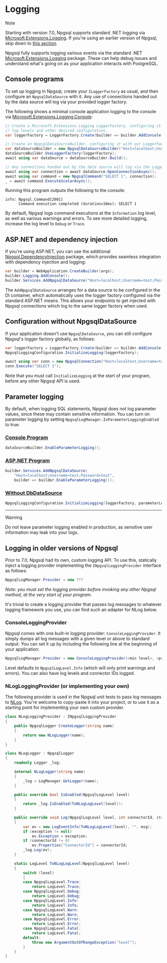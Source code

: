 # Logging

> [!NOTE]
> Starting with version 7.0, Npgsql supports standard .NET logging via [Microsoft.Extensions.Logging](https://learn.microsoft.com/dotnet/core/extensions/logging). If you're using an earlier version of Npgsql, skip down to [this section](#old-logging).

Npgsql fully supports logging various events via the standard .NET [Microsoft.Extensions.Logging](https://learn.microsoft.com/dotnet/core/extensions/logging) package. These can help debug issues and understand what's going on as your application interacts with PostgreSQL.

## Console programs

To set up logging in Npgsql, create your `ILoggerFactory` as usual, and then configure an `NpgsqlDataSource` with it. Any use of connections handed out by the data source will log via your provided logger factory.

The following shows a minimal console application logging to the console via [Microsoft.Extensions.Logging.Console](https://www.nuget.org/packages/Microsoft.Extensions.Logging.Console):

```csharp
// Create a Microsoft.Extensions.Logging LoggerFactory, configuring it with the providers,
// log levels and other desired configuration.
var loggerFactory = LoggerFactory.Create(builder => builder.AddConsole());

// Create an NpgsqlDataSourceBuilder, configuring it with our LoggerFactory
var dataSourceBuilder = new NpgsqlDataSourceBuilder("Host=localhost;Username=test;Password=test");
dataSourceBuilder.UseLoggerFactory(loggerFactory);
await using var dataSource = dataSourceBuilder.Build();

// Any connections handed out by the data source will log via the LoggerFactory:
await using var connection = await dataSource.OpenConnectionAsync();
await using var command = new NpgsqlCommand("SELECT 1", connection);
_ = await command.ExecuteScalarAsync();
```

Running this program outputs the following to the console:

```console
info: Npgsql.Command[2001]
      Command execution completed (duration=16ms): SELECT 1
```

By default, Npgsql logs command executions at the `Information` log level, as well as various warnings and errors. To see more detailed logging, increase the log level to `Debug` or `Trace`.

## ASP.NET and dependency injection

If you're using ASP.NET, you can use the additional [Npgsql.DependencyInjection](https://www.nuget.org/packages/Npgsql.DependencyInjection) package, which provides seamless integration with dependency injection and logging:

```csharp
var builder = WebApplication.CreateBuilder(args);
builder.Logging.AddConsole();
builder.Services.AddNpgsqlDataSource("Host=localhost;Username=test;Password=test");
```

The `AddNpgsqlDataSource` arranges for a data source to be configured in the DI container, which automatically uses the logger factory configured via the standard ASP.NET means. This allows your endpoints to get injected with Npgsql connections which log to the same logger factory when used.

## Configuration without NpgsqlDataSource

If your application doesn't use `NpgsqlDataSource`, you can still configure Npgsql's logger factory globally, as follows:

```csharp
var loggerFactory = LoggerFactory.Create(builder => builder.AddConsole());
NpgsqlLoggingConfiguration.InitializeLogging(loggerFactory);

await using var conn = new NpgsqlConnection("Host=localhost;Username=test;Password=test");
conn.Execute("SELECT 1");
```

Note that you must call `InitializeLogging` at the start of your program, before any other Npgsql API is used.

## Parameter logging

By default, when logging SQL statements, Npgsql does not log parameter values, since these may contain sensitive information. You can turn on parameter logging by setting `NpgsqlLogManager.IsParameterLoggingEnabled` to true.

### [Console Program](#tab/console)

```c#
dataSourceBuilder.EnableParameterLogging();
```

### [ASP.NET Program](#tab/aspnet)

```c#
builder.Services.AddNpgsqlDataSource(
    "Host=localhost;Username=test;Password=test",
    builder => builder.EnableParameterLogging());
```

### [Without DbDataSource](#tab/without-dbdatasource)

```c#
NpgsqlLoggingConfiguration.InitializeLogging(loggerFactory, parameterLoggingEnabled: true);
```

***

> [!WARNING]
> Do not leave parameter logging enabled in production, as sensitive user information may leak into your logs.

## <a name="old-logging" />Logging in older versions of Npgsql

Prior to 7.0, Npgsql had its own, custom logging API. To use this, statically inject a logging provider implementing the `INpgsqlLoggingProvider` interface as follows:

```c#
NpgsqlLogManager.Provider = new ???
```

*Note: you must set the logging provider before invoking any other Npgsql method, at the very start of your program.*

It's trivial to create a logging provider that passes log messages to whatever logging framework you use, you can find such an adapter for NLog below.

### ConsoleLoggingProvider

Npgsql comes with one built-in logging provider: `ConsoleLoggingProvider`. It simply dumps all log messages with a given level or above to standard output.
You can set it up by including the following line at the beginning of your application:

```c#
NpgsqlLogManager.Provider = new ConsoleLoggingProvider(<min level>, <print level?>, <print connector id?>);
```

Level defaults to `NpgsqlLogLevel.Info` (which will only print warnings and errors).
You can also have log levels and connector IDs logged.

### NLogLoggingProvider (or implementing your own)

The following provider is used in the Npgsql unit tests to pass log messages to [NLog](http://nlog-project.org/).
You're welcome to copy-paste it into your project, or to use it as a starting point for implementing your own custom provider.

```c#
class NLogLoggingProvider : INpgsqlLoggingProvider
{
    public NpgsqlLogger CreateLogger(string name)
    {
        return new NLogLogger(name);
    }
}

class NLogLogger : NpgsqlLogger
{
    readonly Logger _log;

    internal NLogLogger(string name)
    {
        _log = LogManager.GetLogger(name);
    }

    public override bool IsEnabled(NpgsqlLogLevel level)
    {
        return _log.IsEnabled(ToNLogLogLevel(level));
    }

    public override void Log(NpgsqlLogLevel level, int connectorId, string msg, Exception exception = null)
    {
        var ev = new LogEventInfo(ToNLogLogLevel(level), "", msg);
        if (exception != null)
            ev.Exception = exception;
        if (connectorId != 0)
            ev.Properties["ConnectorId"] = connectorId;
        _log.Log(ev);
    }

    static LogLevel ToNLogLogLevel(NpgsqlLogLevel level)
    {
        switch (level)
        {
        case NpgsqlLogLevel.Trace:
            return LogLevel.Trace;
        case NpgsqlLogLevel.Debug:
            return LogLevel.Debug;
        case NpgsqlLogLevel.Info:
            return LogLevel.Info;
        case NpgsqlLogLevel.Warn:
            return LogLevel.Warn;
        case NpgsqlLogLevel.Error:
            return LogLevel.Error;
        case NpgsqlLogLevel.Fatal:
            return LogLevel.Fatal;
        default:
            throw new ArgumentOutOfRangeException("level");
        }
    }
}
```
